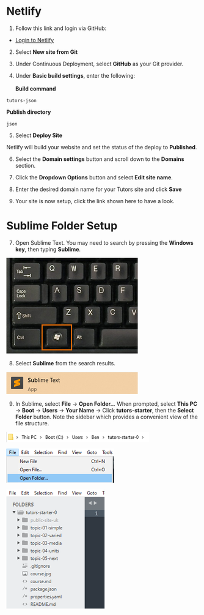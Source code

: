 # Netlify

1. Follow this link and login via GitHub:
  - [Login to Netlify](https://netlify.com)
2. Select **New site from Git**

3. Under Continuous Deployment, select **GitHub** as your Git provider.

4. Under **Basic build settings**, enter the following:<br /><br />
  **Build command**
  ~~~
  tutors-json
  ~~~
  **Publish directory**
  ~~~
  json
  ~~~

5. Select **Deploy Site**

Netlify will build your website and set the status of the deploy to **Published**.

6. Select the **Domain settings** button and scroll down to the **Domains** section.

7. Click the **Dropdown Options** button and select **Edit site name**.

8. Enter the desired domain name for your Tutors site and click **Save**

9. Your site is now setup, click the link shown here to have a look.

# Sublime Folder Setup  

7. Open Sublime Text. You may need to search by pressing the **Windows key**, then typing **Sublime**.

  ![The Windows Key](img/windows-keyboard.jpg)

8. Select **Sublime** from the search results. 

  ![Sublime Logo](img/17-search-for-sub.png)

9. In Sublime, select **File** -> **Open Folder..**. When prompted, select **This PC** -> **Boot** -> **Users** -> **Your Name** -> Click **tutors-starter**, then the **Select Folder** button. Note the sidebar which provides a convenient view of the file structure.

  ![Path to Tutors](img/25-path.png)

  ![Open Folder Menu](img/18-sublime-open-folder.png)

  ![Sublime Sidebar](img/20-sublime-sidebar.png)